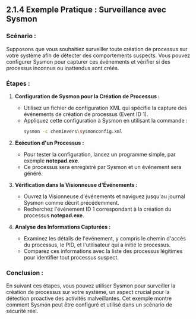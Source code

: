 
## 2.1.4 Exemple Pratique : Surveillance avec Sysmon

### Scénario :
Supposons que vous souhaitiez surveiller toute création de processus sur votre système afin de détecter des comportements suspects. Vous pouvez configurer Sysmon pour capturer ces événements et vérifier si des processus inconnus ou inattendus sont créés.

### Étapes :
1. **Configuration de Sysmon pour la Création de Processus :**
   - Utilisez un fichier de configuration XML qui spécifie la capture des événements de création de processus (Event ID 1).
   - Appliquez cette configuration à Sysmon en utilisant la commande :
     ```bash
     sysmon -c cheminvers\sysmonconfig.xml
     ```

2. **Exécution d'un Processus :**
   - Pour tester la configuration, lancez un programme simple, par exemple **notepad.exe**.
   - Ce processus sera enregistré par Sysmon et un événement sera généré.

3. **Vérification dans la Visionneuse d'Événements :**
   - Ouvrez la Visionneuse d'événements et naviguez jusqu'au journal Sysmon comme décrit précédemment.
   - Recherchez l'événement ID 1 correspondant à la création du processus **notepad.exe**.

4. **Analyse des Informations Capturées :**
   - Examinez les détails de l'événement, y compris le chemin d'accès du processus, le PID, et l'utilisateur qui a initié le processus.
   - Comparez ces informations avec la liste des processus légitimes pour identifier tout processus suspect.

### Conclusion :
En suivant ces étapes, vous pouvez utiliser Sysmon pour surveiller la création de processus sur votre système, un aspect crucial pour la détection proactive des activités malveillantes. Cet exemple montre comment Sysmon peut être configuré et utilisé dans un scénario de sécurité réel.
